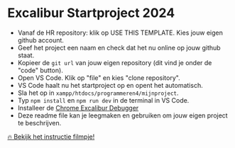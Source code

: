 # Excalibur Startproject 2024

- Vanaf de HR repository: klik op USE THIS TEMPLATE. Kies jouw eigen github account. 
- Geef het project een naam en check dat het nu online op jouw github staat.
- Kopieer de `git url` van jouw eigen repository (dit vind je onder de "code" button).
- Open VS Code. Klik op "file" en kies "clone repository".
- VS Code haalt nu het startproject op en opent het automatisch.
- Sla het op in `xampp/htdocs/programmeren4/mijnproject`.
- Typ `npm install` en `npm run dev` in de terminal in VS Code.
- Installeer de [Chrome Excalibur Debugger](https://chromewebstore.google.com/detail/excalibur-dev-tools/dinddaeielhddflijbbcmpefamfffekc)
- Deze readme file kan je leegmaken en gebruiken om jouw eigen project te beschrijven. 

[🔥 Bekijk het instructie filmpje!](https://youtu.be/UIVpe4L5_P4)
